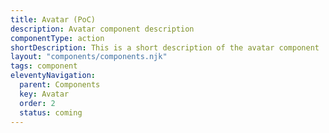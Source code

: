 ```yaml
---
title: Avatar (PoC)
description: Avatar component description
componentType: action
shortDescription: This is a short description of the avatar component
layout: "components/components.njk"
tags: component
eleventyNavigation:
  parent: Components
  key: Avatar
  order: 2
  status: coming
---
```


